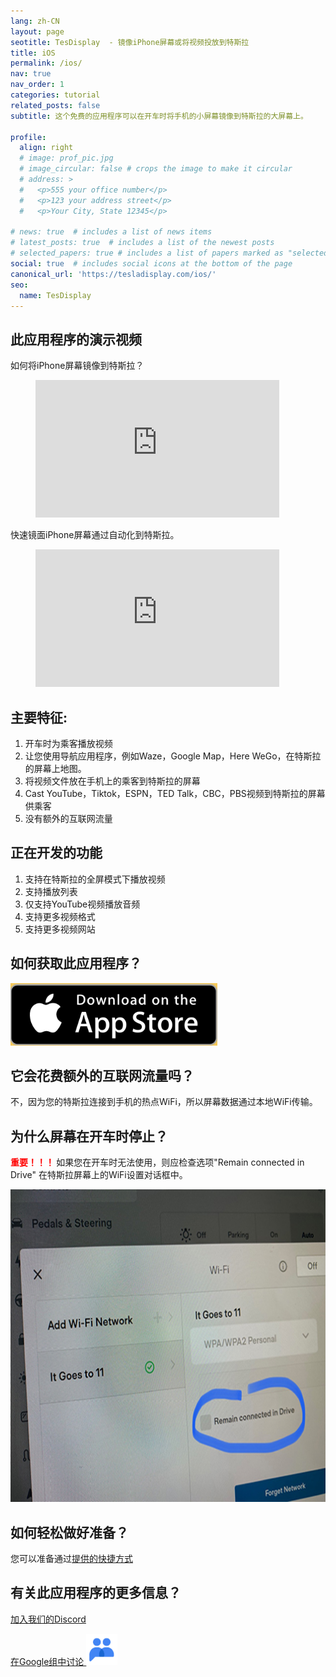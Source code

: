 ```yaml
---
lang: zh-CN
layout: page
seotitle: TesDisplay  - 镜像iPhone屏幕或将视频投放到特斯拉
title: iOS
permalink: /ios/
nav: true
nav_order: 1
categories: tutorial
related_posts: false
subtitle: 这个免费的应用程序可以在开车时将手机的小屏幕镜像到特斯拉的大屏幕上。

profile:
  align: right
  # image: prof_pic.jpg
  # image_circular: false # crops the image to make it circular
  # address: >
  #   <p>555 your office number</p>
  #   <p>123 your address street</p>
  #   <p>Your City, State 12345</p>

# news: true  # includes a list of news items
# latest_posts: true  # includes a list of the newest posts
# selected_papers: true # includes a list of papers marked as "selected={true}"
social: true  # includes social icons at the bottom of the page
canonical_url: 'https://tesladisplay.com/ios/'
seo:
  name: TesDisplay
---
```

## 此应用程序的演示视频
如何将iPhone屏幕镜像到特斯拉？
<!-- blank line -->
<figure class="video-container">
  <iframe width="390" height="220" src="https://www.youtube.com/embed/7gpRzQRM3uk" frameborder="0" allowfullscreen="true"> </iframe>
</figure>
<!-- blank line -->

快速镜面iPhone屏幕通过自动化到特斯拉。
<!-- blank line -->
<figure class="video-container">
  <iframe width="390" height="220" src="https://www.youtube.com/embed/RuW6pdcY930" frameborder="0" allowfullscreen="true"> </iframe>
</figure>
<!-- blank line -->

## 主要特征:
1. 开车时为乘客播放视频
2. 让您使用导航应用程序，例如Waze，Google Map，Here WeGo，在特斯拉的屏幕上地图。
3. 将视频文件放在手机上的乘客到特斯拉的屏幕
4. Cast YouTube，Tiktok，ESPN，TED Talk，CBC，PBS视频到特斯拉的屏幕供乘客
5. 没有额外的互联网流量

## 正在开发的功能
1. 支持在特斯拉的全屏模式下播放视频
2. 支持播放列表
3. 仅支持YouTube视频播放音频
4. 支持更多视频格式
5. 支持更多视频网站

## 如何获取此应用程序？
<a id ="appstore" href ="https://apps.apple.com/app/TesDisplay/id6469987744">
<img src="/assets/img/app-store-badge.png" height="100px">
</a>

## 它会花费额外的互联网流量吗？
不，因为您的特斯拉连接到手机的热点WiFi，所以屏幕数据通过本地WiFi传输。

## 为什么屏幕在开车时停止？
<p><span style="color: red"> <b>重要！！！ </b></span>如果您在开车时无法使用，则应检查选项"Remain connected in Drive" 在特斯拉屏幕上的WiFi设置对话框中。</p>
<img src="/assets/img/wifi-connected.jpg" height="500px"></a>

## 如何轻松做好准备？
<p>您可以准备通过<a href =自动镜像"/tesconnect_shortcut">提供的快捷方式</a> </p>

## 有关此应用程序的更多信息？
<p> <a href ="https://discord.gg/Tvbs9uWcN9" 目标="_blank">加入我们的Discord</a> </p>
<p> <a href ="https://groups.google.com/g/tesla-display" 目标="_blank">在Google组中讨论
<img src="/group.png" height=50px></a></p>

